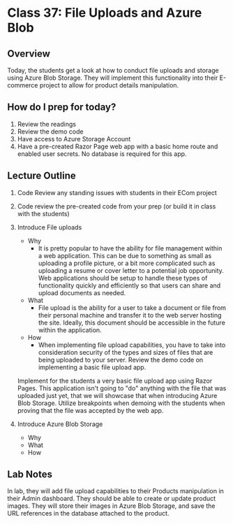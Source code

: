 # Class 37: File Uploads and Azure Blob

## Overview
Today, the students get a look at how to conduct file uploads and storage using Azure Blob Storage. They will implement this functionality into their E-commerce project to allow for product details manipulation.

## How do I prep for today?
1. Review the readings
1. Review the demo code
1. Have access to Azure Storage Account
1. Have a pre-created Razor Page web app with a basic home route and enabled user secrets. No database is required for this app. 

## Lecture Outline
1. Code Review any standing issues with students in their ECom project
1. Code review the pre-created code from your prep (or build it in class with the students)
1. Introduce File uploads
   - Why
     - It is pretty popular to have the ability for file management within a web application. This can be due to something as small as uploading a profile picture, or a bit more complicated such as uploading a resume or cover letter to a potential job opportunity. Web applications should be setup to handle these types of functionality quickly and efficiently so that users can share and upload documents as needed.
   - What
     - File upload is the ability for a user to take a document or file from their personal machine and transfer it to the web server hosting the site. Ideally, this document should be accessible in the future within the application. 
   - How
     - When implementing file upload capabilities, you have to take into consideration security of the types and sizes of files that are being uploaded to your server. Review the demo code on implementing a basic file upload app. 

    Implement for the students a very basic file upload app using Razor Pages. This application isn't going to "do" anything with the file that was uploaded just yet, that we will showcase that when introducing Azure Blob Storage. Utilize breakpoints when demoing with the students when proving that the file was accepted by the web app. 

1. Introduce Azure Blob Storage
   - Why
   - What 
   - How

## Lab Notes
In lab, they will add file upload capabilities to their Products manipulation in their Admin dashboard. They should be able to create or update product images. They will store their images in Azure Blob Storage, and save the URL references in the database attached to the product. 
